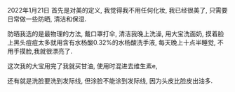 
2022年1月21日
首先是对美的定义, 我觉得我不用任何化妆, 我已经很美了, 只需要日常做一些防晒, 清洁和保湿. 

防晒我选的是最物理的方法, 戴口罩打伞, 清洁我晚上洗澡, 用大宝洗面奶, 摸着脸上黑头痘痘太多就用含有水杨酸0.32%的水杨酸洗手液, 每天晚上十点半睡觉, 不用手摸脸,我就很漂亮了.

这次我的大宝用完了我就买甘油, 使用时混进去维生素e,

还有就是洗脸要洗到发际线, 但涂脸不能涂到发际线, 因为头皮比脸皮出油多.